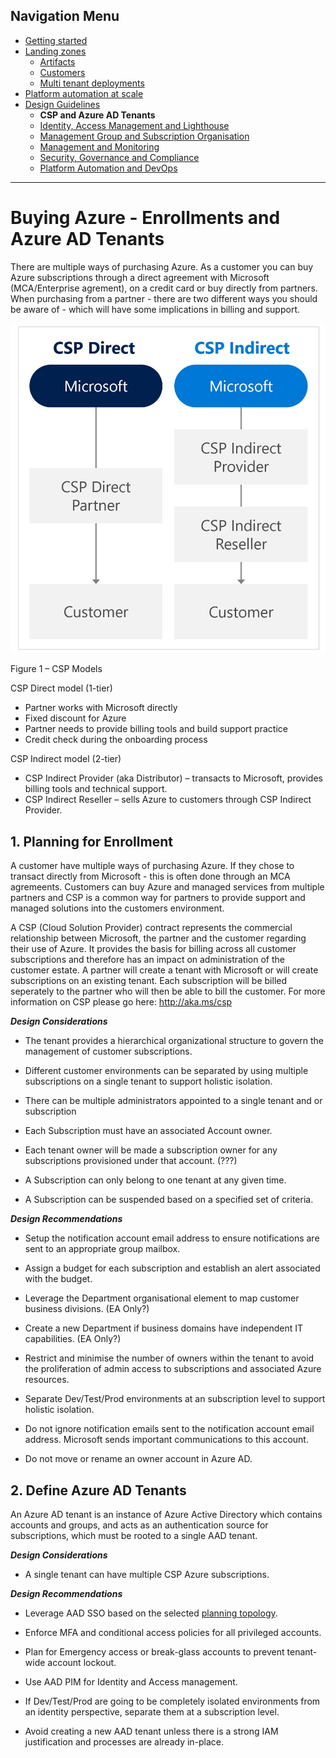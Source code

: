 ## Navigation Menu
* [Getting started](../src/platform-automation#platform-automation---getting-started)
* [Landing zones](./Landing-zones.md)
    -	[Artifacts](./Artifacts.md)
    -   [Customers](../src/platform-automation/cmdb#customers)
    -	[Multi tenant deployments](./Multi-tenant-deployments.md)
* [Platform automation at scale](./Platform-automation-at-scale.md)
* [Design Guidelines](./Design-Guidelines.md)
    -	**CSP and Azure AD Tenants**
    -	[Identity, Access Management and Lighthouse](./Identity-Access-Management-and-Lighthouse.md)
    -	[Management Group and Subscription Organisation](./Management-Group-and-Subscription-Organisation.md)
    -	[Management and Monitoring](./Management-and-Monitoring.md)
    -	[Security, Governance and Compliance](./Security-Governance-and-Compliance.md)
    -	[Platform Automation and DevOps](./Platform-Automation-and-DevOps.md)
---


# Buying Azure - Enrollments and Azure AD Tenants

There are multiple ways of purchasing Azure. As a customer you can buy Azure subscriptions through a direct agreement with Microsoft (MCA/Enterprise agrement), on a credit card or buy directly from partners. When purchasing from a partner - there are two different ways you should be aware of - which will have some implications in billing and support. 

[![CSP Models](./media/direct-indirect.JPG)](#)

Figure 1 – CSP Models

CSP Direct model (1-tier)
-   Partner works with Microsoft directly 
-   Fixed discount for Azure
-   Partner needs to provide billing tools and build support practice
-   Credit check during the onboarding process

CSP Indirect model (2-tier)
-   CSP Indirect Provider (aka Distributor) – transacts to Microsoft, provides billing tools and technical support.
-   CSP Indirect Reseller – sells Azure to customers through CSP Indirect Provider.



## 1. Planning for Enrollment 
A customer have multiple ways of purchasing Azure. If they chose to transact directly from Microsoft - this is often done through an MCA agremeents. Customers can buy Azure and managed services from multiple partners and CSP is a common way for partners to provide support and managed solutions into the customers environment.

A CSP (Cloud Solution Provider) contract represents the commercial relationship between Microsoft, the partner and the customer regarding their use of Azure. It provides the basis for billing across all customer subscriptions and therefore has an impact on administration of the customer estate. A partner will create a tenant with Microsoft or will create subscriptions on an existing tenant. Each subscription will be billed seperately to the partner who will then be able to bill the customer. For more information on CSP please go here: http://aka.ms/csp

***Design Considerations***

-   The tenant provides a hierarchical organizational structure to govern the management of customer subscriptions.

-   Different customer environments can be separated by using multiple subscriptions on a single tenant to support holistic isolation.

-   There can be multiple administrators appointed to a single tenant and or subscription

-   Each Subscription must have an associated Account owner.

-   Each tenant owner will be made a subscription owner for any subscriptions provisioned under that account. (???)

-   A Subscription can only belong to one tenant at any given time.

-   A Subscription can be suspended based on a specified set of criteria.

***Design Recommendations***

-   Setup the notification account email address to ensure notifications are sent to an appropriate group mailbox.

-   Assign a budget for each subscription and establish an alert associated with the budget.

-   Leverage the Department organisational element to map customer business divisions. (EA Only?)

-   Create a new Department if business domains have independent IT capabilities. (EA Only?)

-   Restrict and minimise the number of owners within the tenant to avoid the proliferation of admin access to subscriptions and associated Azure resources.

-   Separate Dev/Test/Prod environments at an subscription level to support holistic isolation.

<!-- -->

-   Do not ignore notification emails sent to the notification account email address. Microsoft sends important communications to this account.

-   Do not move or rename an owner account in Azure AD.

## 2. Define Azure AD Tenants

An Azure AD tenant is an instance of Azure Active Directory which contains accounts and groups, and acts as an authentication source for subscriptions, which must be rooted to a single AAD tenant.

***Design Considerations***

-   A single tenant can have multiple CSP Azure subscriptions.

***Design Recommendations***

-   Leverage AAD SSO based on the selected [planning topology](https://docs.microsoft.com/en-us/azure/active-directory/hybrid/plan-connect-topologies).

-   Enforce MFA and conditional access policies for all privileged accounts.

-   Plan for Emergency access or break-glass accounts to prevent tenant-wide account lockout.

-   Use AAD PIM for Identity and Access management.

-   If Dev/Test/Prod are going to be completely isolated environments from an identity perspective, separate them at a subscription level.

<!-- -->

-   Avoid creating a new AAD tenant unless there is a strong IAM justification and processes are already in-place.
